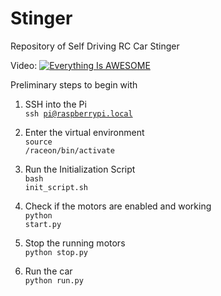 # Stinger

Repository of Self Driving RC Car Stinger

Video:
[![Everything Is AWESOME](https://img.youtube.com/vi/ZWatCIyyhi4/0.jpg)](https://youtu.be/ZWatCIyyhi4)

Preliminary steps to begin with

1. SSH into the Pi<br/>
<code>ssh pi@raspberrypi.local</code>

2. Enter the virtual environment<br/>
<code>source /raceon/bin/activate</code>

3. Run the Initialization Script<br/>
<code>bash init_script.sh</code>

4. Check if the motors are enabled and working<br/>
<code>python start.py</code>

5. Stop the running motors<br/>
<code>python stop.py</code>

6. Run the car<br/>
<code>python run.py</code>
